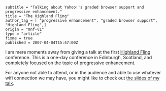 ```
subtitle = "Talking about Yahoo!'s graded browser support and progressive enhancement."
title = "The Highland Fling"
author_tag = [ "progressive enhancement", "graded browser support", "Highland Fling",]
origin = "mnf-v1"
type = "article"
fixme = true
published = 2007-04-04T15:47:00Z
```

I am mere moments away from giving a talk at the first [Highland Fling](http://thehighlandfling.com/2007/) conference. This is a one-day conference in Edinburgh, Scotland, and completely focused on the topic of progressive enhancement.


For anyone not able to attend, or in the audience and able to use whatever wifi connection we may have, you might like to check out [the slides of my talk](/presentations/graded-browser-support-and-progressive-enhancement.pdf).


